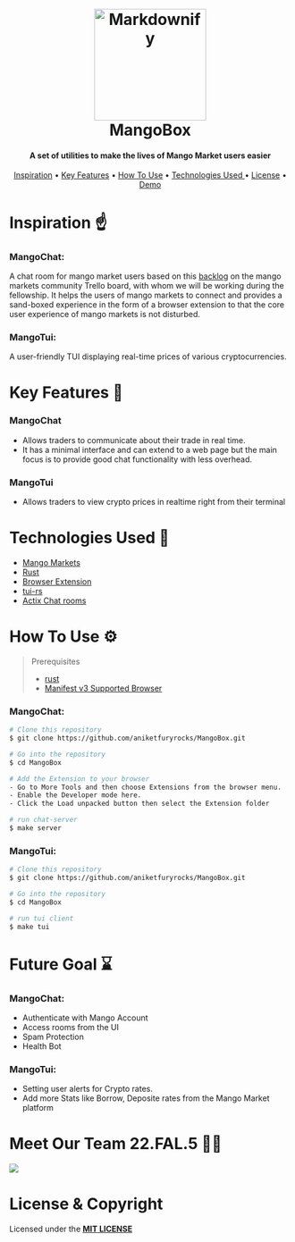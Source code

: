 <h1 align="center">
  <br>
  <img src="https://github.com/aniketfuryrocks/mlh-orientation-hackathon-fall-2022/blob/main/extension/images/mango.png" alt="Markdownify" width="200"></a>
  <br style="font-size:300%;">
   MangoBox
  <br>
</h1>

<h4 align="center">A set of utilities to make the lives of Mango Market users easier</h4>

<p align="center">
  <a href="#inspiration-">Inspiration</a> •
  <a href="#key-features-">Key Features</a> •
  <a href="#how-to-use-">How To Use</a> •
  <a href="#technologies-used-">Technologies Used </a> •
  <a href="#license--copyright">License</a> •
  <a href="https://www.youtube.com/watch?v=I1sbMoO2CKQ">Demo</a>
</p>

# Inspiration ☝

### MangoChat:

A chat room for mango market users based on this [backlog](https://trello.com/c/n2HgLkvt/102-%F0%9F%91%B9-trollbox) on the mango markets community Trello board, with whom we will be working during the fellowship. It helps the users of mango markets to connect and provides a sand-boxed experience in the form of a browser extension to that the core user experience of mango markets is not disturbed.

### MangoTui:

A user-friendly TUI displaying real-time prices of various cryptocurrencies.

# Key Features 🔑

### MangoChat

- Allows traders to communicate about their trade in real time.
- It has a minimal interface and can extend to a web page but the main focus is to provide good chat functionality with less overhead.

### MangoTui

- Allows traders to view crypto prices in realtime right from their terminal

# Technologies Used 🤵

- [Mango Markets](https://github.com/blockworks-foundation/mango-v3)
- [Rust](https://www.rust-lang.org/)
- [Browser Extension](https://developer.chrome.com/docs/extensions/)
- [tui-rs](https://github.com/fdehau/tui-rs)
- [Actix Chat rooms](https://github.com/JasterV/chat-rooms-actix)


# How To Use ⚙

> Prerequisites
>
> - [rust](https://www.rust-lang.org/tools/install)
> - [Manifest v3 Supported Browser](https://extensionworkshop.com/documentation/develop/manifest-v3-migration-guide/)

### MangoChat:

```bash
# Clone this repository
$ git clone https://github.com/aniketfuryrocks/MangoBox.git

# Go into the repository
$ cd MangoBox

# Add the Extension to your browser
- Go to More Tools and then choose Extensions from the browser menu.
- Enable the Developer mode here.
- Click the Load unpacked button then select the Extension folder

# run chat-server
$ make server

```

### MangoTui:

```bash
# Clone this repository
$ git clone https://github.com/aniketfuryrocks/MangoBox.git

# Go into the repository
$ cd MangoBox

# run tui client
$ make tui

```

# Future Goal ⌛

### MangoChat:

- Authenticate with Mango Account
- Access rooms from the UI
- Spam Protection
- Health Bot

### MangoTui:

- Setting user alerts for Crypto rates.
- Add more Stats like Borrow, Deposite rates from the Mango Market platform

# Meet Our Team 22.FAL.5 🙋🏻

<a href="https://github.com/aniketfuryrocks/mlh-orientation-hackathon-fall-2022/graphs/contributors">
  <img src="https://contrib.rocks/image?repo=aniketfuryrocks/mlh-orientation-hackathon-fall-2022" />
</a>

# License & Copyright

Licensed under the **[MIT LICENSE](LICENSE)**
